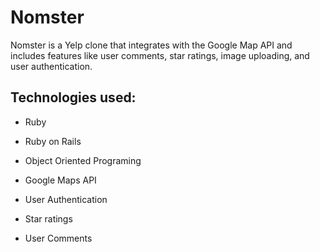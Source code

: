 # Nomster

Nomster is a Yelp clone that integrates with the Google Map API and includes features like user comments, star ratings, image uploading, and user authentication.

## Technologies used:

* Ruby

* Ruby on Rails

* Object Oriented Programing

* Google Maps API

* User Authentication

* Star ratings

* User Comments
